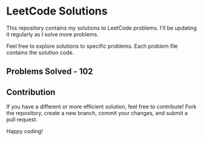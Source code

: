 # LeetCode Solutions

This repository contains my solutions to LeetCode problems. I'll be updating it regularly as I solve more problems.

Feel free to explore solutions to specific problems. Each problem file contains the solution code.

## Problems Solved - 102

## Contribution

If you have a different or more efficient solution, feel free to contribute! Fork the repository, create a new branch, commit your changes, and submit a pull request.

Happy coding!